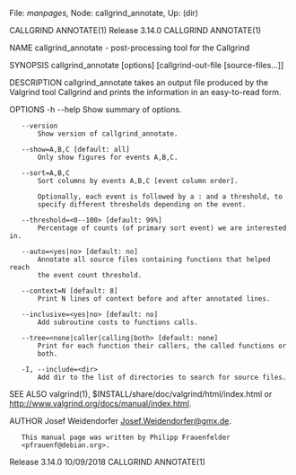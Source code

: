 File: *manpages*,  Node: callgrind_annotate,  Up: (dir)

CALLGRIND ANNOTATE(1)           Release 3.14.0           CALLGRIND ANNOTATE(1)



NAME
       callgrind_annotate - post-processing tool for the Callgrind

SYNOPSIS
       callgrind_annotate [options] [callgrind-out-file [source-files...]]

DESCRIPTION
       callgrind_annotate takes an output file produced by the Valgrind tool
       Callgrind and prints the information in an easy-to-read form.

OPTIONS
       -h --help
           Show summary of options.

       --version
           Show version of callgrind_annotate.

       --show=A,B,C [default: all]
           Only show figures for events A,B,C.

       --sort=A,B,C
           Sort columns by events A,B,C [event column order].

           Optionally, each event is followed by a : and a threshold, to
           specify different thresholds depending on the event.

       --threshold=<0--100> [default: 99%]
           Percentage of counts (of primary sort event) we are interested in.

       --auto=<yes|no> [default: no]
           Annotate all source files containing functions that helped reach
           the event count threshold.

       --context=N [default: 8]
           Print N lines of context before and after annotated lines.

       --inclusive=<yes|no> [default: no]
           Add subroutine costs to functions calls.

       --tree=<none|caller|calling|both> [default: none]
           Print for each function their callers, the called functions or
           both.

       -I, --include=<dir>
           Add dir to the list of directories to search for source files.

SEE ALSO
       valgrind(1), $INSTALL/share/doc/valgrind/html/index.html or
       http://www.valgrind.org/docs/manual/index.html.

AUTHOR
       Josef Weidendorfer <Josef.Weidendorfer@gmx.de>.

       This manual page was written by Philipp Frauenfelder
       <pfrauenf@debian.org>.



Release 3.14.0                    10/09/2018             CALLGRIND ANNOTATE(1)

